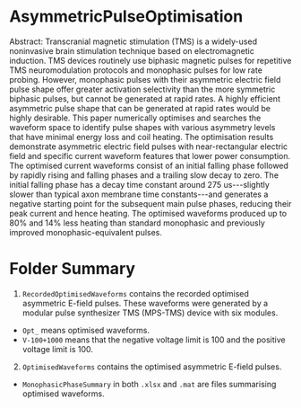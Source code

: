 # AsymmetricPulseOptimisation
Abstract: Transcranial magnetic stimulation (TMS) is a widely-used noninvasive brain stimulation technique based on electromagnetic induction. TMS devices routinely use biphasic magnetic pulses for repetitive TMS neuromodulation protocols and monophasic pulses for low rate probing. However, monophasic pulses with their asymmetric electric field pulse shape offer greater activation selectivity than the more symmetric biphasic pulses, but cannot be generated at rapid rates. A highly efficient asymmetric pulse shape that can be generated at rapid rates would be highly desirable. This paper numerically optimises and searches the waveform space to identify pulse shapes with various asymmetry levels that have minimal energy loss and coil heating. The optimisation results demonstrate asymmetric electric field pulses with near-rectangular electric field and specific current waveform features that lower power consumption. The optimised current waveforms consist of an initial falling phase followed by rapidly rising and falling phases and a trailing slow decay to zero. The initial falling phase has a decay time constant around 275 us---slightly slower than typical axon membrane time constants---and generates a negative starting point for the subsequent main pulse phases, reducing their peak current and hence heating. The optimised waveforms produced up to 80% and 14% less heating than standard monophasic and previously improved monophasic-equivalent pulses.
# Folder Summary
1.  `RecordedOptimisedWaveforms` contains the recorded optimised asymmetric E-field pulses. These waveforms were generated by a modular pulse synthesizer TMS (MPS-TMS) device with six modules.
  * `Opt_` means optimised waveforms.
  * `V-100+1000` means that the negative voltage limit is 100 and the positive voltage limit is 100.
2. `OptimisedWaveforms` contains the optimised asymmetric E-field pulses.
  * `MonophasicPhaseSummary` in both `.xlsx` and `.mat` are files summarising optimised waveforms.
